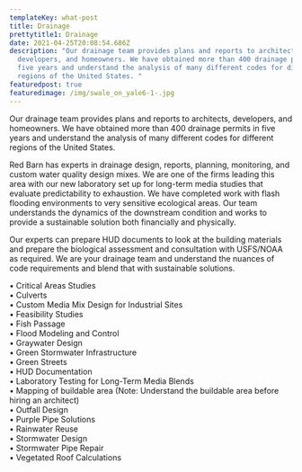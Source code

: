 ```yaml
---
templateKey: what-post
title: Drainage
prettytitle1: Drainage
date: 2021-04-25T20:08:54.686Z
description: "Our drainage team provides plans and reports to architects,
  developers, and homeowners. We have obtained more than 400 drainage permits in
  five years and understand the analysis of many different codes for different
  regions of the United States. "
featuredpost: true
featuredimage: /img/swale_on_yale6-1-.jpg
---
```

Our drainage team provides plans and reports to architects, developers, and homeowners. We have obtained more than 400 drainage permits in five years and understand the analysis of many different codes for different regions of the United States. 

Red Barn has experts in drainage design, reports, planning, monitoring, and custom water quality design mixes.  We are one of the firms leading this area with our new laboratory set up for long-term media studies that evaluate predictability to exhaustion.  We have completed work with flash flooding environments to very sensitive ecological areas.  Our team understands the dynamics of the downstream condition and works to provide a sustainable solution both financially and physically. 

Our experts can prepare HUD documents to look at the building materials and prepare the biological assessment and consultation with USFS/NOAA as required.  We are your drainage team and understand the nuances of code requirements and blend that with sustainable solutions. 

• Critical Areas Studies  
• Culverts  
• Custom Media Mix Design for Industrial Sites  
• Feasibility Studies  
• Fish Passage  
• Flood Modeling and Control  
• Graywater Design   
• Green Stormwater Infrastructure  
• Green Streets  
• HUD Documentation  
• Laboratory Testing for Long-Term Media Blends  
• Mapping of buildable area (Note: Understand the buildable area before hiring an architect)  
• Outfall Design  
• Purple Pipe Solutions  
• Rainwater Reuse  
• Stormwater Design  
• Stormwater Pipe Repair  
• Vegetated Roof Calculations